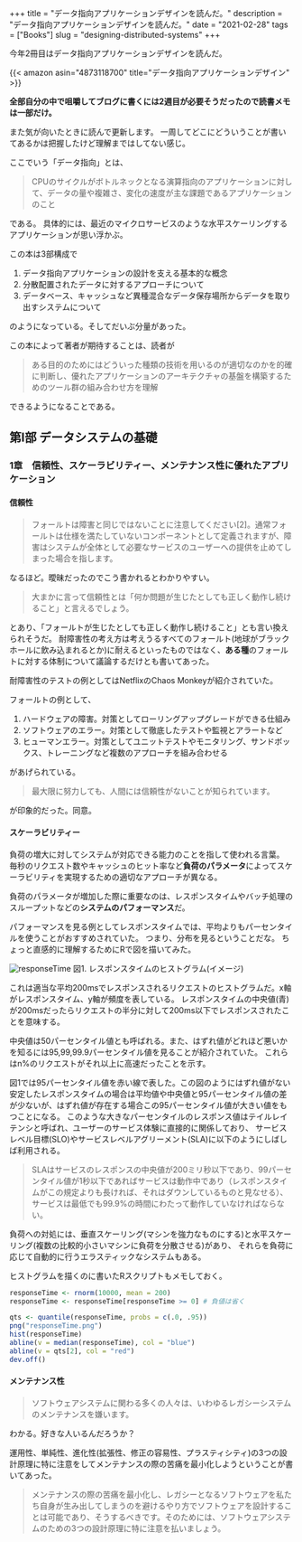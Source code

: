 +++
title = "データ指向アプリケーションデザインを読んだ。"
description = "データ指向アプリケーションデザインを読んだ。"
date = "2021-02-28"
tags = ["Books"]
slug = "designing-distributed-systems"
+++

今年2冊目はデータ指向アプリケーションデザインを読んだ。

{{< amazon asin="4873118700" title="データ指向アプリケーションデザイン" >}}


**全部自分の中で咀嚼してブログに書くには2週目が必要そうだったので読書メモは一部だけ。**

また気が向いたときに読んで更新します。
一周してどこにどういうことが書いてあるかは把握したけど理解まではしてない感じ。


ここでいう「データ指向」とは、
> CPUのサイクルがボトルネックとなる演算指向のアプリケーションに対して、データの量や複雑さ、変化の速度が主な課題であるアプリケーションのこと

である。
具体的には、最近のマイクロサービスのような水平スケーリングするアプリケーションが思い浮かぶ。


この本は3部構成で

1. データ指向アプリケーションの設計を支える基本的な概念
2. 分散配置されたデータに対するアプローチについて
3. データベース、キャッシュなど異種混合なデータ保存場所からデータを取り出すシステムについて

のようになっている。そしてだいぶ分量があった。


この本によって著者が期待することは、読者が
>ある目的のためにはどういった種類の技術を用いるのが適切なのかを的確に判断し、優れたアプリケーションのアーキテクチャの基盤を構築するためのツール群の組み合わせ方を理解

できるようになることである。



## 第Ⅰ部 データシステムの基礎


### 1章　信頼性、スケーラビリティー、メンテナンス性に優れたアプリケーション

#### 信頼性

>フォールトは障害と同じではないことに注意してください[2]。通常フォールトは仕様を満たしていないコンポーネントとして定義されますが、障害はシステムが全体として必要なサービスのユーザーへの提供を止めてしまった場合を指します。

なるほど。曖昧だったのでこう書かれるとわかりやすい。
>大まかに言って信頼性とは「何か問題が生じたとしても正しく動作し続けること」と言えるでしょう。

とあり、「フォールトが生じたとしても正しく動作し続けること」とも言い換えられそうだ。
耐障害性の考え方は考えうるすべてのフォールト(地球がブラックホールに飲み込まれるとか)に耐えるといったものではなく、**ある種**のフォールトに対する体制について議論するだけとも書いてあった。

耐障害性のテストの例としてはNetflixのChaos Monkeyが紹介されていた。

フォールトの例として、
1. ハードウェアの障害。対策としてローリングアップグレードができる仕組み
2. ソフトウェアのエラー。対策として徹底したテストや監視とアラートなど
3. ヒューマンエラー。対策としてユニットテストやモニタリング、サンドボックス、トレーニングなど複数のアプローチを組み合わせる

があげられている。

> 最大限に努力しても、人間には信頼性がないことが知られています。

が印象的だった。同意。

#### スケーラビリティー

負荷の増大に対してシステムが対応できる能力のことを指して使われる言葉。
毎秒のリクエスト数やキャッシュのヒット率など**負荷のパラメータ**によってスケーラビリティを実現するための適切なアプローチが異なる。


負荷のパラメータが増加した際に重要なのは、レスポンスタイムやバッチ処理のスループットなどの**システムのパフォーマンス**だ。


パフォーマンスを見る例としてレスポンスタイムでは、平均よりもパーセンタイルを使うことがおすすめされていた。
つまり、分布を見るということだな。
ちょっと直感的に理解するためにRで図を描いてみた。

![responseTime](/images/responseTime.png)
図1. レスポンスタイムのヒストグラム(イメージ)


これは適当な平均200msでレスポンスされるリクエストのヒストグラムだ。x軸がレスポンスタイム、y軸が頻度を表している。
レスポンスタイムの中央値(青)が200msだったらリクエストの半分に対して200ms以下でレスポンスされたことを意味する。


中央値は50パーセンタイル値とも呼ばれる。また、はずれ値がどれほど悪いかを知るには95,99,99.9パーセンタイル値を見ることが紹介されていた。
これらはn%のリクエストがそれ以上に高速だったことを示す。


図1では95パーセンタイル値を赤い線で表した。この図のようにはずれ値がない安定したレスポンスタイムの場合は平均値や中央値と95パーセンタイル値の差が少ないが、はずれ値が存在する場合この95パーセンタイル値が大きい値をもつことになる。
このような大きなパーセンタイルのレスポンス値はテイルレイテンシと呼ばれ、ユーザーのサービス体験に直接的に関係しており、
サービスレベル目標(SLO)やサービスレベルアグリーメント(SLA)に以下のようにしばしば利用される。

>SLAはサービスのレスポンスの中央値が200ミリ秒以下であり、99パーセンタイル値が1秒以下であればサービスは動作中であり（レスポンスタイムがこの規定よりも長ければ、それはダウンしているものと見なせる）、サービスは最低でも99.9%の時間にわたって動作していなければならない。


負荷への対処には、垂直スケーリング(マシンを強力なものにする)と水平スケーリング(複数の比較的小さいマシンに負荷を分散させる)があり、
それらを負荷に応じて自動的に行うエラスティックなシステムもある。



ヒストグラムを描くのに書いたRスクリプトもメモしておく。
```r
responseTime <- rnorm(10000, mean = 200)
responseTime <- responseTime[responseTime >= 0] # 負値は省く

qts <- quantile(responseTime, probs = c(.0, .95))
png("responseTime.png")
hist(responseTime)
abline(v = median(responseTime), col = "blue")
abline(v = qts[2], col = "red")
dev.off()
```


#### メンテナンス性

>ソフトウェアシステムに関わる多くの人々は、いわゆるレガシーシステムのメンテナンスを嫌います。

わかる。好きな人いるんだろうか？


運用性、単純性、進化性(拡張性、修正の容易性、プラスティシティ)の3つの設計原理に特に注意をしてメンテナンスの際の苦痛を最小化しようということが書いてあった。

> メンテナンスの際の苦痛を最小化し、レガシーとなるソフトウェアを私たち自身が生み出してしまうのを避けるやり方でソフトウェアを設計することは可能であり、そうするべきです。そのためには、ソフトウェアシステムのための3つの設計原理に特に注意を払いましょう。


